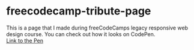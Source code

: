 # freecodecamp-tribute-page
This is a page that I made during freeCodeCamps legacy responsive web design course.
You can check out how it looks on CodePen.<br>
<a href="https://codepen.io/bej-d-vid/pen/YzpGYWd"> Link to the Pen </a>
